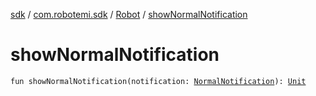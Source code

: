 [sdk](../../index.md) / [com.robotemi.sdk](../index.md) / [Robot](index.md) / [showNormalNotification](./show-normal-notification.md)

# showNormalNotification

`fun showNormalNotification(notification: `[`NormalNotification`](../../com.robotemi.sdk.notification/-normal-notification/index.md)`): `[`Unit`](https://kotlinlang.org/api/latest/jvm/stdlib/kotlin/-unit/index.html)